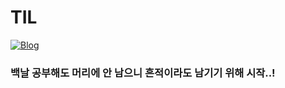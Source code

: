 # TIL
[![Blog](https://img.shields.io/badge/blog-datasw.tistory.com-important)](https://datasw.tistory.com)


### 백날 공부해도 머리에 안 남으니 흔적이라도 남기기 위해 시작..!
